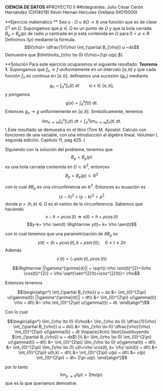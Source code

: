 **CIENCIA DE DATOS**
#PROYECTO II
##Integrantes:
Julio César Cerón Hernández (CH14018)
Kevin Hernan Hercules Orellana (HO15000)

**Ejercicio matemático
** Sea $u:\Omega \cup \partial \Omega \to \mathbb{R}$ una función que es de clase $C^{2}$ en $\Omega$. Supongamos que $p \in \Omega$ es un punto de $\Omega$ y que la bola cerrada $B_{\rho}=B_{\rho}(p)$ de radio $\rho$ centrada en $p$ está contenida en $\Omega$ para $0 < \rho \leq R$. Definimos $I(\rho)$ mediante la fórmula.
$$I(\rho)= \dfrac{1}{\rho} \int_{\partial B_{\rho}} u ~ds$$
Demuestre que $\lim\limits_{\rho \to 0} I(\rho)=2\pi u(p).$}

**Solución
Para este ejercicio ocuparemos el siguiente resultado:
$\textbf{Teorema 1.}$ Supongamos que $f_{n} \to f$ uniformemente en un intervalo $[a,b]$ y que cada función $f_{n}$ es continua en $[a,b]$, definamos una sucesión $\{ g_{n} \}$ mediante
$$g_{n}= \int_{a}^{x} f_{n}(t) ~ dt \qquad \text{si $x \in [a,b]$,}$$
y pongamos 
$$g(x)= \int_{a}^{x} f(t) ~ dt.$$
Entonces $g_{n} \to g$ uniformemente en $[a,b]$. Simbólicamente, tenemos
$$\lim_{n \to \infty} \int_{a}^{x} f_{n}(t) ~ dt = \int_{a}^{x} \lim_{n \to \infty} f_{n}(t) ~ dt.$$\\
Este resultado se demuestra en el libro (Tom M. Apostol. Calculo con funciones de una variable, con una introducción al algebra lineal. Volumen I, segunda edición. Capítulo 11, pág 425. )

Siguiendo con la solución del problema, tenemos que 
$$B_{\rho}=B_{\rho}(p)$$
es una bola cerrada contenida en $\Omega \subset \mathbb{R}^{2}$, entonces
$$B_{\rho}= B_{\rho}(p) \subset \mathbb{R}^{2}$$

con lo cual $\partial B_{\rho}$ es una circunferencia en $\mathbb{R}^{2}$. Entonces su ecuación es
$$(x-h)^{2}+(y-k)^{2}= \rho ^{2}$$
donde  $p=(h,k) \in \Omega$ es el centro de la circunferencia. Sabemos que haciendo
$$x-h= \rho \cos(t) \Rightarrow x(t)=h+\rho \cos(t)$$
$$y-k= \rho \sen(t) \Rightarrow y(t)= k+ \rho \sen(t)$$

con lo cual tenemos que una parametrización de $\partial B_{\rho}$ es
$$\gamma(t)=(h+\rho \cos(t), k+ \rho \sin(t)), \quad 0 \leq t \leq 2\pi$$
Además
$$\gamma^{\prime}(t)=(- \rho \sin(t), \rho \cos(t)) $$

$$\Rightarrow ||\gamma^{\prime}(t)|| = \sqrt{(-\rho \sin(t))^{2}+(\rho \cos(t))^{2}} = \rho \sqrt{\sen^{2}(t)+\cos^{2}(t)}= \rho$$

Entonces tenemos

$$\begin{align*}
  \int_{\partial B_{\rho}} u ~ ds &= \int_{0}^{2\pi} u(\gamma(t)) ||\gamma^{\prime}(t)|| ~ dt\\
  &= \int_{0}^{2\pi} u(\gamma(t)) \rho ~ dt\\
  &= \rho \int_{0}^{2\pi} u(\gamma(t)) ~ dt.
\end{align*}$$



Con lo cual

$$\begin{align*}
  \lim_{\rho \to 0} I(\rho)&= \lim_{\rho \to 0} \dfrac{1}{\rho} \int_{\partial B_{\rho}} u ~ ds\\
  &= \lim_{\rho \to 0} \dfrac{\rho}{\rho} \int_{0}^{2\pi} u(\gamma(t)) ~ dt \hspace{4cm} \text{(sustituyendo $\int_{\partial B_{\rho}} u ~ ds$) }\\
  &= \lim_{\rho \to 0} \int_{0}^{2\pi} u(\gamma(t)) ~ dt\\
  &=  \int_{0}^{2\pi} \lim_{\rho \to 0} u(\gamma(t)) ~ dt\\
  &= \int_{0}^{2\pi} \lim_{\rho \to 0} u(h+\rho \cos(t), k+ \rho \sin(t)) ~ dt\\
  &= \int_{0}^{2\pi} u(h,k) ~ dt\\
  &= \int_{0}^{2\pi} u(p) ~ dt\\
  &= u(p) \int_{0}^{2\pi} ~ dt= 2\pi u(p).
\end{align*}$$

por lo tanto 
$$\lim_{\rho \to 0} I(\rho)= 2\pi u(p).$$
que es lo que queriamos demostrar.
